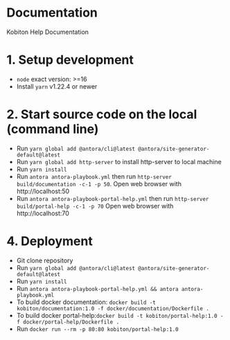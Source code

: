 # Documentation
Kobiton Help Documentation

# 1. Setup development
- `node` exact version: >=16
- Install `yarn` v1.22.4 or newer

# 2. Start source code on the local (command line)
- Run `yarn global add @antora/cli@latest @antora/site-generator-default@latest`
- Run `yarn global add http-server` to install http-server to local machine
- Run `yarn install`
- Run `antora antora-playbook.yml` then run `http-server build/documentation -c-1 -p 50`.
  Open web browser with http://localhost:50
- Run `antora antora-playbook-portal-help.yml` then run `http-server build/portal-help -c-1 -p 70` 
  Open web browser with http://localhost:70


# 4. Deployment
- Git clone repository
- Run `yarn global add @antora/cli@latest @antora/site-generator-default@latest`
- Run `yarn install`
- Run `antora antora-playbook-portal-help.yml && antora antora-playbook.yml`
- To build docker documentation: `docker build -t kobiton/documentation:1.0 -f docker/documentation/Dockerfile .`
- To build docker portal-help:`docker build -t kobiton/portal-help:1.0 -f docker/portal-help/Dockerfile .`
- Run `docker run --rm -p 80:80 kobiton/portal-help:1.0`
